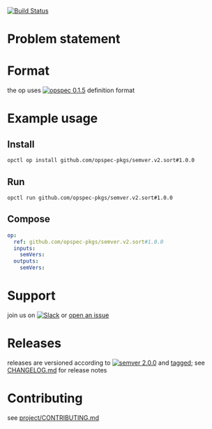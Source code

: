 [![Build Status](https://travis-ci.org/opspec-pkgs/semver.v2.sort.svg?branch=master)](https://travis-ci.org/opspec-pkgs/semver.v2.sort)

# Problem statement



# Format

the op uses [![opspec 0.1.5](https://img.shields.io/badge/opspec-0.1.5-brightgreen.svg?colorA=6b6b6b&colorB=fc16be)](https://opspec.io/0.1.5) definition format

# Example usage

## Install

```shell
opctl op install github.com/opspec-pkgs/semver.v2.sort#1.0.0
```

## Run

```
opctl run github.com/opspec-pkgs/semver.v2.sort#1.0.0
```

## Compose

```yaml
op:
  ref: github.com/opspec-pkgs/semver.v2.sort#1.0.0
  inputs:
    semVers:
  outputs:
    semVers:
```

# Support

join us on
[![Slack](https://opctl-slackin.herokuapp.com/badge.svg)](https://opctl-slackin.herokuapp.com/)
or
[open an issue](https://github.com/opspec-pkgs/semver.v2.sort/issues)

# Releases

releases are versioned according to
[![semver 2.0.0](https://img.shields.io/badge/semver-2.0.0-brightgreen.svg)](http://semver.org/spec/v2.0.0.html)
and [tagged](https://git-scm.com/book/en/v2/Git-Basics-Tagging); see
[CHANGELOG.md](CHANGELOG.md) for release notes

# Contributing

see
[project/CONTRIBUTING.md](https://github.com/opspec-pkgs/project/blob/master/CONTRIBUTING.md)
